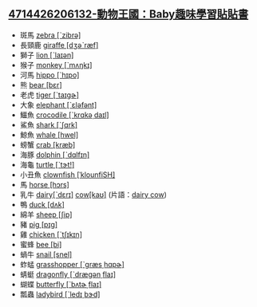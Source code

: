 ## [4714426206132-動物王國：Baby趣味學習貼貼書](https://www.books.com.tw/products/0010772891)

- 斑馬 [zebra [ˋzibrə]](https://tw.dictionary.search.yahoo.com/search?p=zebra)
- 長頸鹿 [giraffe [dʒəˋræf]](https://tw.dictionary.search.yahoo.com/search?p=giraffe)
- 獅子 [lion [ˋlaɪən]](https://tw.dictionary.search.yahoo.com/search?p=lion)
- 猴子 [monkey [ˋmʌŋkɪ]](https://tw.dictionary.search.yahoo.com/search?p=monkey)
- 河馬 [hippo [ˋhɪpo]](https://tw.dictionary.search.yahoo.com/search?p=hippo)
- 熊 [bear [bɛr]](https://tw.dictionary.search.yahoo.com/search?p=bear)
- 老虎 [tiger [ˋtaɪgɚ]](https://tw.dictionary.search.yahoo.com/search?p=tiger)
- 大象 [elephant [ˋɛləfənt]](https://tw.dictionary.search.yahoo.com/search?p=elephant)
- 鱷魚 [crocodile [ˋkrɑkə͵daɪl]](https://tw.dictionary.search.yahoo.com/search?p=crocodile)
- 鯊魚 [shark [ˋʃɑrk]](https://tw.dictionary.search.yahoo.com/search?p=shark)
- 鯨魚 [whale [hwel]](https://tw.dictionary.search.yahoo.com/search?p=whale)
- 螃蟹 [crab [kræb]](https://tw.dictionary.search.yahoo.com/search?p=crab)
- 海豚 [dolphin [ˋdɑlfɪn]](https://tw.dictionary.search.yahoo.com/search?p=dolphin)
- 海龜 [turtle [ˋtɝt!]](https://tw.dictionary.search.yahoo.com/search?p=turtle)
- 小丑魚 [clownfish [ˈklounfiSH]](https://tw.dictionary.search.yahoo.com/search?p=clownfish)
- 馬 [horse [hɔrs]](https://tw.dictionary.search.yahoo.com/search?p=horse)
- 乳牛 [dairy[ˋdɛrɪ]](https://tw.dictionary.search.yahoo.com/search?p=dairy) 
		[cow[kaʊ]](https://tw.dictionary.search.yahoo.com/search?p=cow)
		(片語：[dairy cow](https://tw.dictionary.search.yahoo.com/search?p=dairy+cow))
- 鴨 [duck [dʌk]](https://tw.dictionary.search.yahoo.com/search?p=duck)
- 綿羊 [sheep [ʃip]](https://tw.dictionary.search.yahoo.com/search?p=sheep)
- 豬 [pig [pɪg]](https://tw.dictionary.search.yahoo.com/search?p=pig)
- 雞 [chicken [ˋtʃɪkɪn]](https://tw.dictionary.search.yahoo.com/search?p=chicken)
- 蜜蜂 [bee [bi]](https://tw.dictionary.search.yahoo.com/search?p=bee)
- 蝸牛 [snail [snel]](https://tw.dictionary.search.yahoo.com/search?p=snail)
- 蚱蜢 [grasshopper [ˋgræs͵hɑpɚ]](https://tw.dictionary.search.yahoo.com/search?p=grasshopper)
- 蜻蜓 [dragonfly [ˋdrægən͵flaɪ]](https://tw.dictionary.search.yahoo.com/search?p=dragonfly)
- 蝴蝶 [butterfly [ˋbʌtɚ͵flaɪ]](https://tw.dictionary.search.yahoo.com/search?p=butterfly)
- 瓢蟲 [ladybird [ˋledɪ͵bɝd]](https://tw.dictionary.search.yahoo.com/search?p=ladybird)
